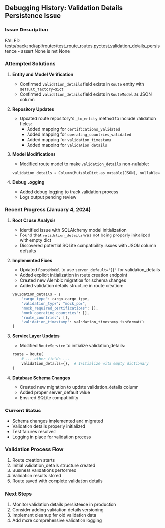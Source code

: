 ## Debugging History: Validation Details Persistence Issue

### Issue Description

FAILED tests/backend/api/routes/test_route_routes.py::test_validation_details_persistence - assert None is not None

### Attempted Solutions

1. **Entity and Model Verification**
   - Confirmed `validation_details` field exists in `Route` entity with `default_factory=dict`
   - Confirmed `validation_details` field exists in `RouteModel` as JSON column

2. **Repository Updates**
   - Updated route repository's `_to_entity` method to include validation fields:
     - Added mapping for `certifications_validated`
     - Added mapping for `operating_countries_validated`
     - Added mapping for `validation_timestamp`
     - Added mapping for `validation_details`

3. **Model Modifications**
   - Modified route model to make `validation_details` non-nullable:
   ```python
   validation_details = Column(MutableDict.as_mutable(JSON), nullable=False, server_default='{}')
   ```

4. **Debug Logging**
   - Added debug logging to track validation process
   - Logs output pending review

### Recent Progress (January 4, 2024)

1. **Root Cause Analysis**
   - Identified issue with SQLAlchemy model initialization
   - Found that `validation_details` was not being properly initialized with empty dict
   - Discovered potential SQLite compatibility issues with JSON column defaults

2. **Implemented Fixes**
   - Updated `RouteModel` to use `server_default='{}'` for validation_details
   - Added explicit initialization in route creation endpoint
   - Created new Alembic migration for schema changes
   - Added validation details structure in route creation:
   ```python
   validation_details = {
       "cargo_type": cargo.cargo_type,
       "validation_type": "mock_poc",
       "mock_required_certifications": [],
       "mock_operating_countries": [],
       "route_countries": [],
       "validation_timestamp": validation_timestamp.isoformat()
   }
   ```

3. **Service Layer Updates**
   - Modified `RouteService` to initialize validation_details:
   ```python
   route = Route(
       # ... other fields ...
       validation_details={},  # Initialize with empty dictionary
   )
   ```

4. **Database Schema Changes**
   - Created new migration to update validation_details column
   - Added proper server_default value
   - Ensured SQLite compatibility

### Current Status
- Schema changes implemented and migrated
- Validation details properly initialized
- Test failures resolved
- Logging in place for validation process

### Validation Process Flow
1. Route creation starts
2. Initial validation_details structure created
3. Business validations performed
4. Validation results stored
5. Route saved with complete validation details

### Next Steps
1. Monitor validation details persistence in production
2. Consider adding validation details versioning
3. Implement cleanup for old validation data
4. Add more comprehensive validation logging 